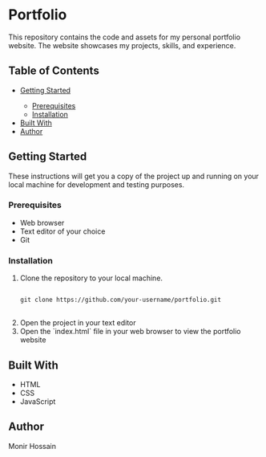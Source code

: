 <h1>Portfolio</h1>

<p>This repository contains the code and assets for my personal portfolio website. The website showcases my projects, skills, and experience.</p>

<h2>Table of Contents</h2>

<ul>
  <li><a href="#getting-started">Getting Started</a></li>
  <ul>
    <li><a href="#prerequisites">Prerequisites</a></li>
    <li><a href="#installation">Installation</a></li>
  </ul>
  <li><a href="#built-with">Built With</a></li>
  <li><a href="#author">Author</a></li>
</ul>

<h2 id="getting-started">Getting Started</h2>

<p>These instructions will get you a copy of the project up and running on your local machine for development and testing purposes.</p>

<h3 id="prerequisites">Prerequisites</h3>

<ul>
  <li>Web browser</li>
  <li>Text editor of your choice</li>
  <li>Git</li>
</ul>

<h3 id="installation">Installation</h3>

<ol>
  <li>Clone the repository to your local machine.

<pre>
<code>
git clone https://github.com/your-username/portfolio.git
</code>
</pre>

  </li>
  <li>Open the project in your text editor</li>
  <li>Open the `index.html` file in your web browser to view the portfolio website</li>
</ol>

<h2 id="built-with">Built With</h2>

<ul>
  <li>HTML</li>
  <li>CSS</li>
  <li>JavaScript</li>
</ul>

<h2 id="author">Author</h2>

<p>Monir Hossain</p>

